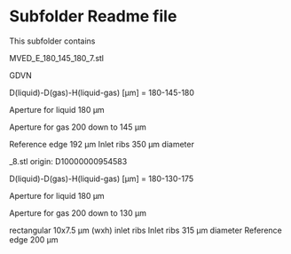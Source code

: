 # Subfolder Readme file
This subfolder contains

MVED_E_180_145_180_7.stl

GDVN

D(liquid)-D(gas)-H(liquid-gas) [µm] 
= 180-145-180

Aperture for liquid
180 µm

Aperture for gas
200 down to 145 µm

Reference edge 192 µm
Inlet ribs 350 µm diameter



_8.stl
origin: D10000000954583

D(liquid)-D(gas)-H(liquid-gas) [µm] 
= 180-130-175

Aperture for liquid
180 µm

Aperture for gas
200 down to 130 µm


rectangular 10x7.5 µm (wxh) inlet ribs
Inlet ribs 315 µm diameter
Reference edge 200 µm

